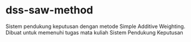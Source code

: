 # dss-saw-method
Sistem pendukung keputusan dengan metode Simple Additive Weighting. Dibuat untuk memenuhi tugas mata kuliah Sistem Pendukung Keputusan
